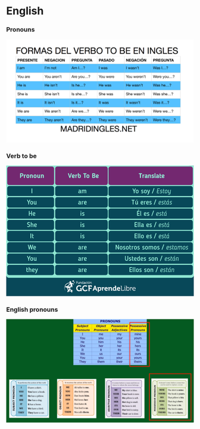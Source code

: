 # English

### Pronouns

![Pronouns](../../../img/notes/english/pronouns.png)

### Verb to be

![Verb to be](../../../img/notes/english/verbo_to_be.png)

### English pronouns

![Pronouns subject object possesive adjetive and pronouns](../../../img/notes/english/Pronouns_subject_object_possesive_adjetive_and_pronouns.png)
